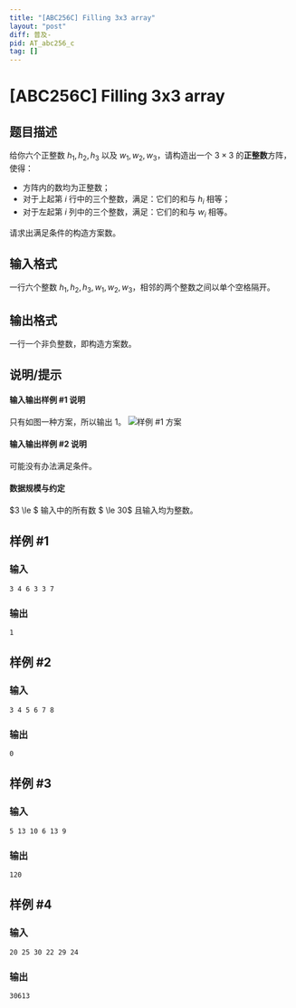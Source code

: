 ```yaml
---
title: "[ABC256C] Filling 3x3 array"
layout: "post"
diff: 普及-
pid: AT_abc256_c
tag: []
---
```


# [ABC256C] Filling 3x3 array

## 题目描述

给你六个正整数 $h_1,h_2,h_3$ 以及 $w_1,w_2,w_3$，请构造出一个 $3 \times 3$ 的**正整数**方阵，使得：

- 方阵内的数均为正整数；
- 对于上起第 $i$ 行中的三个整数，满足：它们的和与 $h_i$ 相等；
- 对于左起第 $i$ 列中的三个整数，满足：它们的和与 $w_i$ 相等。

请求出满足条件的构造方案数。

## 输入格式

一行六个整数 $h_1,h_2,h_3,w_1,w_2,w_3$，相邻的两个整数之间以单个空格隔开。

## 输出格式

一行一个非负整数，即构造方案数。

## 说明/提示

#### 输入输出样例 #1 说明

只有如图一种方案，所以输出 $1$。
![样例 #1 方案](https://img.atcoder.jp/ghi/d53ea47321716fe799854c72b7beff3c.jpg)

#### 输入输出样例 #2 说明

可能没有办法满足条件。

#### 数据规模与约定

$3 \le $ 输入中的所有数 $ \le 30$ 且输入均为整数。

## 样例 #1

### 输入

```
3 4 6 3 3 7
```

### 输出

```
1
```

## 样例 #2

### 输入

```
3 4 5 6 7 8
```

### 输出

```
0
```

## 样例 #3

### 输入

```
5 13 10 6 13 9
```

### 输出

```
120
```

## 样例 #4

### 输入

```
20 25 30 22 29 24
```

### 输出

```
30613
```

